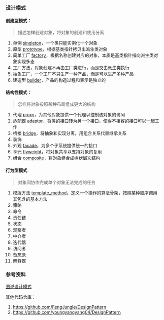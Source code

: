 ### 设计模式

#### 创建型模式：

> 描述怎样创建对象，将对象的创建和使用分离

1. 单例 [singleton](/singleton)，一个类只能实例化一个对象
2. 原型 [prototype](/prototype)，根据基类指针拷贝出派生类对象
3. 简单工厂 [factory](/factory)，根据名称创建对应的对象，本质是基类指针指向派生类对象实现多态
4. 工厂方法，对象创建不再由工厂类进行，而是交由派生类执行
5. 抽象工厂，一个工厂不只生产一种产品，而是可以生产多种产品
6. 建造型 [builder](/builder)，产品的构造过程和表示是独立的

#### 结构性模式：

> 怎样将对象按照某种布局组成更大的结构

1. 代理 [proxy](/proxy)，为其他对象提供一个代理以控制该对象的访问
2. 适配器 [adaptor](/adaptor)，将类的接口转为另一个接口，使得不相容的接口可以一起工作
3. 桥接 [bridge](/bridge)，将抽象和实现分离，用组合关系代替继承关系
4. 装饰
5. 外观 [facade](/facade)，为多个子系统提供统一的接口
6. 享元 [flyweight](/flyweight)，将对象共享以支持对象的复用
7. 组合 [composite](/composite)，将对象组合成树状层次结构

#### 行为型模式

> 对象间协作完成单个对象无法完成的任务

1. 模版方法 [template_method](/template_method)，定义一个操作的算法骨架，按照某种顺序调用其包含的基本方法
2. 策略
3. 命令
4. 责任链
5. 状态
6. 观察者
7. 中介者
8. 迭代器
9. 访问者
10. 备忘录
11. 解释器

### 参考资料

[图说设计模式](https://design-patterns.readthedocs.io/zh-cn/latest/index.html)

其他代码仓库：

1. https://github.com/FengJungle/DesignPattern
2. https://github.com/youngyangyang04/DesignPattern


